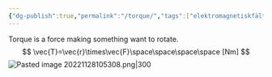 ```yaml
---
{"dg-publish":true,"permalink":"/torque/","tags":["elektromagnetiskfältteori"]}
---
```


Torque is a force making something want to rotate.
$$
\vec{T}=\vec{r}\times\vec{F}\space\space\space\space [Nm]
$$
![Pasted image 20221128105308.png|300](/img/user/images/Pasted%20image%2020221128105308.png)